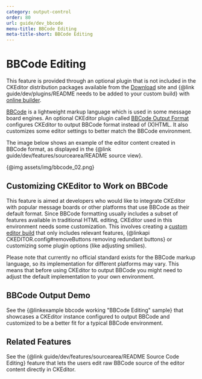 ```yaml
---
category: output-control
order: 80
url: guide/dev_bbcode
menu-title: BBCode Editing
meta-title-short: BBCode Editing
---
```

<!--
Copyright (c) 2003-2019, CKSource - Frederico Knabben. All rights reserved.
For licensing, see LICENSE.md.
-->

# BBCode Editing

<info-box info="">
 This feature is provided through an optional plugin that is not included in the CKEditor distribution packages available from the <a href="https://ckeditor.com/ckeditor-4/download/">Download</a> site and {@link guide/dev/plugins/README needs to be added to your custom build} with <a href="https://ckeditor.com/cke4/builder">online builder</a>.
</info-box>

[BBCode](http://en.wikipedia.org/wiki/BBCode) is a lightweight markup language which is used in some message board engines. An optional CKEditor plugin called [BBCode Output Format](https://ckeditor.com/cke4/addon/bbcode) configures CKEditor to output BBCode format instead of (X)HTML. It also customizes some editor settings to better match the BBCode environment.

The image below shows an example of the editor content created in BBCode format, as displayed in the {@link guide/dev/features/sourcearea/README source view}.

{@img assets/img/bbcode_02.png}

## Customizing CKEditor to Work on BBCode

This feature is aimed at developers who would like to integrate CKEditor with popular message boards or other platforms that use BBCode as their default format. Since BBCode formatting usually includes a subset of features available in traditional HTML editing, CKEditor used in this environment needs some customization. This involves creating a [custom editor build](https://ckeditor.com/cke4/builder) that only includes relevant features, {@linkapi CKEDITOR.config#removeButtons removing redundant buttons} or customizing some plugin options (like adjusting smilies).

<info-box hint="">
 Please note that currently no official standard exists for the BBCode markup language, so its implementation for different platforms may vary. This means that before using CKEditor to output BBCode you might need to adjust the default implementation to your own environment.
</info-box>

## BBCode Output Demo

See the {@linkexample bbcode working "BBCode Editing" sample} that showcases a CKEditor instance configured to output BBCode and customized to be a better fit for a typical BBCode environment.

## Related Features

See the {@link guide/dev/features/sourcearea/README Source Code Editing} feature that lets the users edit raw BBCode source of the editor content directly in CKEditor.
